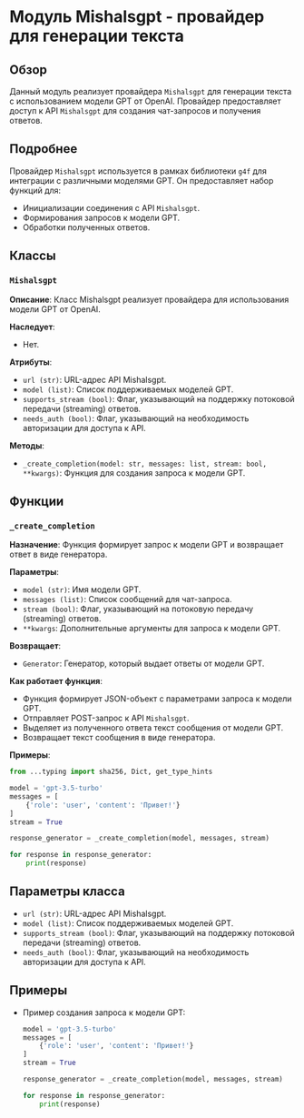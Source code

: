 # Модуль Mishalsgpt - провайдер для генерации текста

## Обзор

Данный модуль реализует провайдера `Mishalsgpt` для генерации текста с использованием модели GPT от OpenAI. Провайдер предоставляет доступ к API `Mishalsgpt` для создания чат-запросов и получения ответов. 

## Подробнее

Провайдер `Mishalsgpt` используется в рамках библиотеки `g4f` для интеграции с различными моделями GPT. Он предоставляет набор функций для:

- Инициализации соединения с API `Mishalsgpt`.
- Формирования запросов к модели GPT.
- Обработки полученных ответов.

## Классы

### `Mishalsgpt`

**Описание**: Класс Mishalsgpt реализует провайдера для использования модели GPT от OpenAI.

**Наследует**:

- Нет.

**Атрибуты**:

- `url (str)`: URL-адрес API Mishalsgpt.
- `model (list)`: Список поддерживаемых моделей GPT.
- `supports_stream (bool)`: Флаг, указывающий на поддержку потоковой передачи (streaming) ответов.
- `needs_auth (bool)`: Флаг, указывающий на необходимость авторизации для доступа к API.

**Методы**:

- `_create_completion(model: str, messages: list, stream: bool, **kwargs)`: Функция для создания запроса к модели GPT.

## Функции

### `_create_completion`

**Назначение**: Функция формирует запрос к модели GPT и возвращает ответ в виде генератора.

**Параметры**:

- `model (str)`: Имя модели GPT.
- `messages (list)`: Список сообщений для чат-запроса.
- `stream (bool)`: Флаг, указывающий на потоковую передачу (streaming) ответов.
- `**kwargs`: Дополнительные аргументы для запроса к модели GPT.

**Возвращает**:

- `Generator`: Генератор, который выдает ответы от модели GPT.

**Как работает функция**:

- Функция формирует JSON-объект с параметрами запроса к модели GPT.
- Отправляет POST-запрос к API `Mishalsgpt`.
- Выделяет из полученного ответа текст сообщения от модели GPT.
- Возвращает текст сообщения в виде генератора.

**Примеры**:

```python
from ...typing import sha256, Dict, get_type_hints

model = 'gpt-3.5-turbo'
messages = [
    {'role': 'user', 'content': 'Привет!'}
]
stream = True

response_generator = _create_completion(model, messages, stream)

for response in response_generator:
    print(response) 
```

## Параметры класса

- `url (str)`: URL-адрес API Mishalsgpt.
- `model (list)`: Список поддерживаемых моделей GPT.
- `supports_stream (bool)`: Флаг, указывающий на поддержку потоковой передачи (streaming) ответов.
- `needs_auth (bool)`: Флаг, указывающий на необходимость авторизации для доступа к API.

## Примеры

-  Пример создания запроса к модели GPT: 
    ```python
    model = 'gpt-3.5-turbo'
    messages = [
        {'role': 'user', 'content': 'Привет!'}
    ]
    stream = True

    response_generator = _create_completion(model, messages, stream)

    for response in response_generator:
        print(response) 
    ```